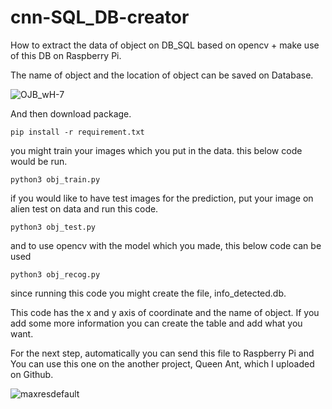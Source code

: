 # cnn-SQL_DB-creator
How to extract the data of object on DB_SQL based on opencv + make use of this DB on Raspberry Pi.

The name of object and the location of object can be saved on Database.


![OJB_wH-7](https://user-images.githubusercontent.com/42028366/56334231-77a77380-61d2-11e9-96ed-e08e3b819700.jpg)


And then download package.

`pip install -r requirement.txt`

you might train your images which you put in the data. this below code would be run.

`python3 obj_train.py`

if you would like to have test images for the prediction, put your image on alien test on data and run this code.

`python3 obj_test.py`

and to use opencv with the model which you made, this below code can be used

`python3 obj_recog.py`

since running this code you might create the file, info_detected.db.

This code has the x and y axis of coordinate and the name of object. If you add some more information you can create the table and add what you want.

For the next step, automatically you can send this file to Raspberry Pi and You can use this one on the another project, Queen Ant, which I uploaded on Github.


![maxresdefault](https://user-images.githubusercontent.com/42028366/56333545-8fc9c380-61cf-11e9-8737-2f888ade751b.jpg)

